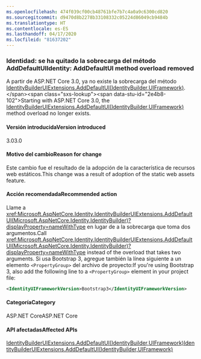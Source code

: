 ```yaml
---
ms.openlocfilehash: 474f039cf00cb48761bfe7b7c4a0a9c6300cd820
ms.sourcegitcommit: d9470d8b2278b33108332c05224d86049cb9484b
ms.translationtype: HT
ms.contentlocale: es-ES
ms.lasthandoff: 04/17/2020
ms.locfileid: "81637202"
---
```

### <a name="identity-adddefaultui-method-overload-removed"></a><span data-ttu-id="2e4b8-101">Identidad: se ha quitado la sobrecarga del método AddDefaultUI</span><span class="sxs-lookup"><span data-stu-id="2e4b8-101">Identity: AddDefaultUI method overload removed</span></span>

<span data-ttu-id="2e4b8-102">A partir de ASP.NET Core 3.0, ya no existe la sobrecarga del método [IdentityBuilderUIExtensions.AddDefaultUI(IdentityBuilder,UIFramework)](https://docs.microsoft.com/dotnet/api/microsoft.aspnetcore.identity.identitybuilderuiextensions.adddefaultui?view=aspnetcore-2.2#Microsoft_AspNetCore_Identity_IdentityBuilderUIExtensions_AddDefaultUI_Microsoft_AspNetCore_Identity_IdentityBuilder_Microsoft_AspNetCore_Identity_UI_UIFramework_).</span><span class="sxs-lookup"><span data-stu-id="2e4b8-102">Starting with ASP.NET Core 3.0, the [IdentityBuilderUIExtensions.AddDefaultUI(IdentityBuilder,UIFramework)](https://docs.microsoft.com/dotnet/api/microsoft.aspnetcore.identity.identitybuilderuiextensions.adddefaultui?view=aspnetcore-2.2#Microsoft_AspNetCore_Identity_IdentityBuilderUIExtensions_AddDefaultUI_Microsoft_AspNetCore_Identity_IdentityBuilder_Microsoft_AspNetCore_Identity_UI_UIFramework_) method overload no longer exists.</span></span>

#### <a name="version-introduced"></a><span data-ttu-id="2e4b8-103">Versión introducida</span><span class="sxs-lookup"><span data-stu-id="2e4b8-103">Version introduced</span></span>

<span data-ttu-id="2e4b8-104">3.0</span><span class="sxs-lookup"><span data-stu-id="2e4b8-104">3.0</span></span>

#### <a name="reason-for-change"></a><span data-ttu-id="2e4b8-105">Motivo del cambio</span><span class="sxs-lookup"><span data-stu-id="2e4b8-105">Reason for change</span></span>

<span data-ttu-id="2e4b8-106">Este cambio fue el resultado de la adopción de la característica de recursos web estáticos.</span><span class="sxs-lookup"><span data-stu-id="2e4b8-106">This change was a result of adoption of the static web assets feature.</span></span>

#### <a name="recommended-action"></a><span data-ttu-id="2e4b8-107">Acción recomendada</span><span class="sxs-lookup"><span data-stu-id="2e4b8-107">Recommended action</span></span>

<span data-ttu-id="2e4b8-108">Llame a <xref:Microsoft.AspNetCore.Identity.IdentityBuilderUIExtensions.AddDefaultUI(Microsoft.AspNetCore.Identity.IdentityBuilder)?displayProperty=nameWithType> en lugar de a la sobrecarga que toma dos argumentos.</span><span class="sxs-lookup"><span data-stu-id="2e4b8-108">Call <xref:Microsoft.AspNetCore.Identity.IdentityBuilderUIExtensions.AddDefaultUI(Microsoft.AspNetCore.Identity.IdentityBuilder)?displayProperty=nameWithType> instead of the overload that takes two arguments.</span></span> <span data-ttu-id="2e4b8-109">Si usa Bootstrap 3, agregue también la línea siguiente a un elemento `<PropertyGroup>` del archivo de proyecto:</span><span class="sxs-lookup"><span data-stu-id="2e4b8-109">If you're using Bootstrap 3, also add the following line to a `<PropertyGroup>` element in your project file:</span></span>

```xml
<IdentityUIFrameworkVersion>Bootstrap3</IdentityUIFrameworkVersion>
```

#### <a name="category"></a><span data-ttu-id="2e4b8-110">Categoría</span><span class="sxs-lookup"><span data-stu-id="2e4b8-110">Category</span></span>

<span data-ttu-id="2e4b8-111">ASP.NET Core</span><span class="sxs-lookup"><span data-stu-id="2e4b8-111">ASP.NET Core</span></span>

#### <a name="affected-apis"></a><span data-ttu-id="2e4b8-112">API afectadas</span><span class="sxs-lookup"><span data-stu-id="2e4b8-112">Affected APIs</span></span>

[<span data-ttu-id="2e4b8-113">IdentityBuilderUIExtensions.AddDefaultUI(IdentityBuilder,UIFramework)</span><span class="sxs-lookup"><span data-stu-id="2e4b8-113">IdentityBuilderUIExtensions.AddDefaultUI(IdentityBuilder,UIFramework)</span></span>](https://docs.microsoft.com/dotnet/api/microsoft.aspnetcore.identity.identitybuilderuiextensions.adddefaultui?view=aspnetcore-2.2#Microsoft_AspNetCore_Identity_IdentityBuilderUIExtensions_AddDefaultUI_Microsoft_AspNetCore_Identity_IdentityBuilder_Microsoft_AspNetCore_Identity_UI_UIFramework_)

<!--

#### Affected APIs

`M:Microsoft.AspNetCore.Identity.IdentityBuilderUIExtensions.AddDefaultUI(Microsoft.AspNetCore.Identity.IdentityBuilder,Microsoft.AspNetCore.Identity.UI.UIFramework)`

-->
